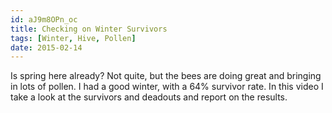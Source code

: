 ```yaml
---
id: aJ9m8OPn_oc
title: Checking on Winter Survivors
tags: [Winter, Hive, Pollen]
date: 2015-02-14
---
```

Is spring here already? Not quite, but the bees are doing great and bringing in lots of pollen. I had a good winter, with a 64% survivor rate. In this video I take a look at the survivors and deadouts and report on the results.
